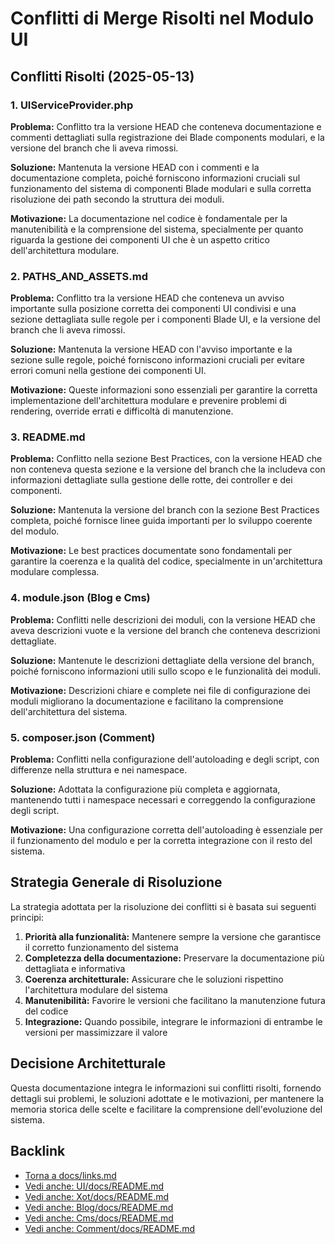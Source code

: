 # Conflitti di Merge Risolti nel Modulo UI

## Conflitti Risolti (2025-05-13)

### 1. UIServiceProvider.php

**Problema:** Conflitto tra la versione HEAD che conteneva documentazione e commenti dettagliati sulla registrazione dei Blade components modulari, e la versione del branch che li aveva rimossi.

**Soluzione:** Mantenuta la versione HEAD con i commenti e la documentazione completa, poiché forniscono informazioni cruciali sul funzionamento del sistema di componenti Blade modulari e sulla corretta risoluzione dei path secondo la struttura dei moduli.

**Motivazione:** La documentazione nel codice è fondamentale per la manutenibilità e la comprensione del sistema, specialmente per quanto riguarda la gestione dei componenti UI che è un aspetto critico dell'architettura modulare.

### 2. PATHS_AND_ASSETS.md

**Problema:** Conflitto tra la versione HEAD che conteneva un avviso importante sulla posizione corretta dei componenti UI condivisi e una sezione dettagliata sulle regole per i componenti Blade UI, e la versione del branch che li aveva rimossi.

**Soluzione:** Mantenuta la versione HEAD con l'avviso importante e la sezione sulle regole, poiché forniscono informazioni cruciali per evitare errori comuni nella gestione dei componenti UI.

**Motivazione:** Queste informazioni sono essenziali per garantire la corretta implementazione dell'architettura modulare e prevenire problemi di rendering, override errati e difficoltà di manutenzione.

### 3. README.md

**Problema:** Conflitto nella sezione Best Practices, con la versione HEAD che non conteneva questa sezione e la versione del branch che la includeva con informazioni dettagliate sulla gestione delle rotte, dei controller e dei componenti.

**Soluzione:** Mantenuta la versione del branch con la sezione Best Practices completa, poiché fornisce linee guida importanti per lo sviluppo coerente del modulo.

**Motivazione:** Le best practices documentate sono fondamentali per garantire la coerenza e la qualità del codice, specialmente in un'architettura modulare complessa.

### 4. module.json (Blog e Cms)

**Problema:** Conflitti nelle descrizioni dei moduli, con la versione HEAD che aveva descrizioni vuote e la versione del branch che conteneva descrizioni dettagliate.

**Soluzione:** Mantenute le descrizioni dettagliate della versione del branch, poiché forniscono informazioni utili sullo scopo e le funzionalità dei moduli.

**Motivazione:** Descrizioni chiare e complete nei file di configurazione dei moduli migliorano la documentazione e facilitano la comprensione dell'architettura del sistema.

### 5. composer.json (Comment)

**Problema:** Conflitti nella configurazione dell'autoloading e degli script, con differenze nella struttura e nei namespace.

**Soluzione:** Adottata la configurazione più completa e aggiornata, mantenendo tutti i namespace necessari e correggendo la configurazione degli script.

**Motivazione:** Una configurazione corretta dell'autoloading è essenziale per il funzionamento del modulo e per la corretta integrazione con il resto del sistema.

## Strategia Generale di Risoluzione

La strategia adottata per la risoluzione dei conflitti si è basata sui seguenti principi:

1. **Priorità alla funzionalità:** Mantenere sempre la versione che garantisce il corretto funzionamento del sistema
2. **Completezza della documentazione:** Preservare la documentazione più dettagliata e informativa
3. **Coerenza architetturale:** Assicurare che le soluzioni rispettino l'architettura modulare del sistema
4. **Manutenibilità:** Favorire le versioni che facilitano la manutenzione futura del codice
5. **Integrazione:** Quando possibile, integrare le informazioni di entrambe le versioni per massimizzare il valore

## Decisione Architetturale
Questa documentazione integra le informazioni sui conflitti risolti, fornendo dettagli sui problemi, le soluzioni adottate e le motivazioni, per mantenere la memoria storica delle scelte e facilitare la comprensione dell'evoluzione del sistema.

## Backlink
- [Torna a docs/links.md](../../../../docs/links.md)
- [Vedi anche: UI/docs/README.md](./README.md)
- [Vedi anche: Xot/docs/README.md](../../Xot/docs/README.md)
- [Vedi anche: Blog/docs/README.md](../../Blog/docs/README.md)
- [Vedi anche: Cms/docs/README.md](../../Cms/docs/README.md)
- [Vedi anche: Comment/docs/README.md](../../Comment/docs/README.md)
